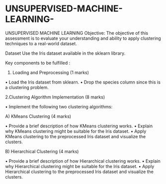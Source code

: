# UNSUPERVISED-MACHINE-LEARNING-
UNSUPERVISED MACHINE LEARNING 
Objective:
The objective of this assessment is to evaluate your understanding and ability to apply clustering techniques to a real-world dataset.

Dataset
Use the Iris dataset available in the sklearn library.

Key components to be fulfilled :

1. Loading and Preprocessing (1 marks)


• Load the Iris dataset from sklearn.
• Drop the species column since this is a clustering problem.

2.Clustering Algorithm Implementation (8 marks)

• Implement the following two clustering algorithms:

A) KMeans Clustering (4 marks)

• Provide a brief description of how KMeans clustering works.
• Explain why KMeans clustering might be suitable for the Iris dataset.
• Apply KMeans clustering to the preprocessed Iris dataset and visualize the clusters.

B) Hierarchical Clustering (4 marks)


• Provide a brief description of how Hierarchical clustering works.
• Explain why Hierarchical clustering might be suitable for the Iris dataset.
• Apply Hierarchical clustering to the preprocessed Iris dataset and visualize the clusters.
